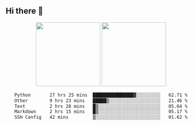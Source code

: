 ## Hi there 👋
<div align="center">
<span>  </span>
<img height="170px" src="https://github-readme-stats.vercel.app/api?username=LZvoid&show_icons=true&count_private==true&v=3" /><span>        </span><img height="170px" src="https://github-readme-stats.vercel.app/api/top-langs/?username=LZvoid&layout=compact&langs_count=8&v=3" />
<span>  </span>
</div>
<div align="center">

<!--START_SECTION:waka-->

```txt
Python       27 hrs 25 mins  ███████████████▓░░░░░░░░░   62.71 %
Other        9 hrs 23 mins   █████▒░░░░░░░░░░░░░░░░░░░   21.46 %
Text         2 hrs 28 mins   █▒░░░░░░░░░░░░░░░░░░░░░░░   05.64 %
Markdown     2 hrs 15 mins   █▒░░░░░░░░░░░░░░░░░░░░░░░   05.17 %
SSH Config   42 mins         ▒░░░░░░░░░░░░░░░░░░░░░░░░   01.62 %
```

<!--END_SECTION:waka-->
</div>
